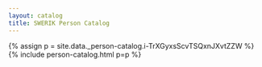 ```yaml
---
layout: catalog
title: SWERIK Person Catalog
---
```

{% assign p = site.data._person-catalog.i-TrXGyxsScvTSQxnJXvtZZW %}
{% include person-catalog.html p=p %}

